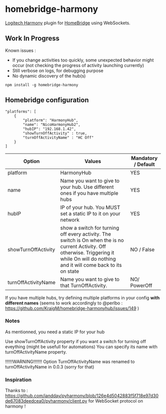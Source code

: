# homebridge-harmony

[Logitech Harmony](https://www.myharmony.com/en-us/) plugin for [HomeBridge](https://github.com/nfarina/homebridge) using WebSockets.

## Work In Progress

Known issues :
* If you change activities too quickly, some unexpected behavior might occur (not checking the progress of activity launching currently)
* Still verbose on logs, for debugging purpose
* No dynamic discovery of the hub(s)


`npm install -g homebridge-harmony`

## Homebridge configuration

    "platforms": [
        {
            "platform": "HarmonyHub",
            "name": "NicoHarmonyHub2",
            "hubIP": "192.168.1.42",
            "showTurnOffActivity" : true,
            "turnOffActivityName" : "HC Off"
        }
    ]

| Option        | Values           | Mandatory / Default  |
| ------------- |-------------| -----|
| platform      | HarmonyHub | YES |
| name      | Name you want to give to your hub. Use different ones if you have multiple hubs     |   YES |
| hubIP | IP of your hub. You MUST set a static IP to it on your network      |    YES |
| showTurnOffActivity | show a switch for turning off every activity. The switch is On when the is no current Activity. Off otherwise. Triggering it while On will do nothing and it will come back to its on state     |    NO / False |
| turnOffActivityName | Name you want to give to that TurnOffActivity.      |    NO/ PowerOff |


If you have multiple hubs, try defining multiple platforms in your config **with different names** (seems to work accordingly to @perlbo : https://github.com/KraigM/homebridge-harmonyhub/issues/149 )

### Notes

As mentionned, you need a static IP for your hub

Use showTurnOffActivity property if you want a switch for turning off eveything (might be usefull for automations)
You can specify its name with turnOffActivityName property.


!!!!!!WARNING!!!!!!!
Option TurnOffActivityName was renamed to turnOffActivityName in 0.0.3 (sorry for that)

### Inspiration

Thanks to : https://github.com/iandday/pyharmony/blob/126e4d5042883f5f718e97d30de67083deedcea0/pyharmony/client.py
for WebSocket protocol on harmony !


